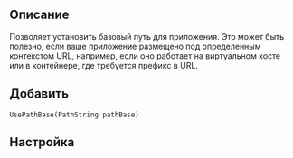 ## Описание
Позволяет установить базовый путь для приложения. Это может быть полезно, если ваше приложение размещено под определенным контекстом URL, например, если оно работает на виртуальном хосте или в контейнере, где требуется префикс в URL.  

## Добавить
```
UsePathBase(PathString pathBase)
```

## Настройка
